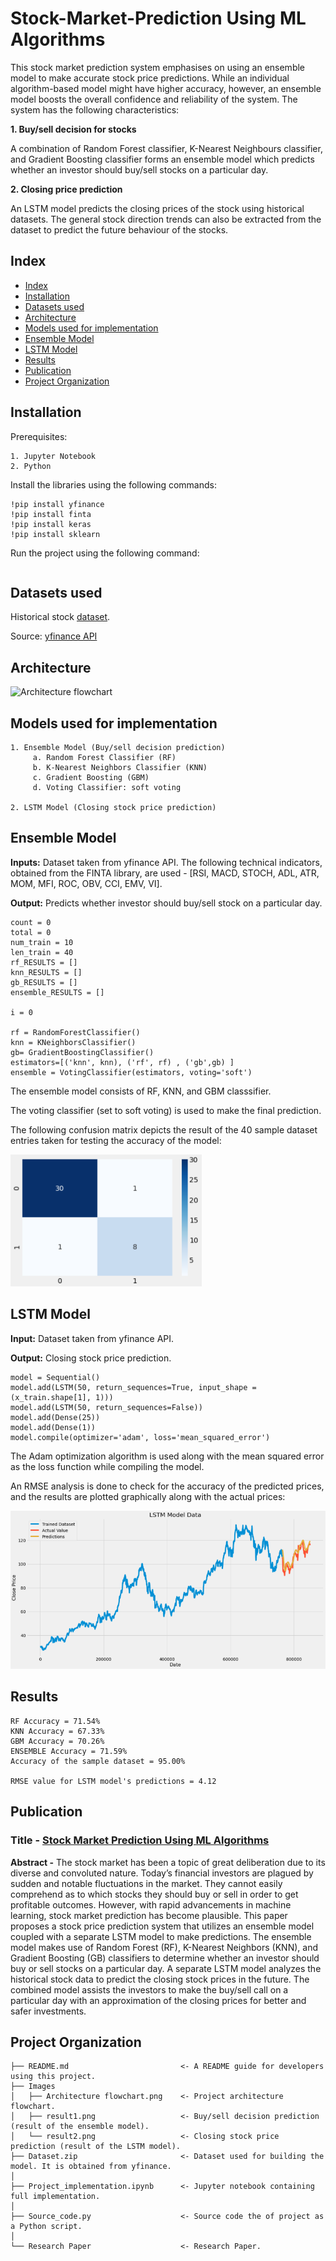 # Stock-Market-Prediction Using ML Algorithms

This stock market prediction system emphasises on using an ensemble model to make accurate stock price predictions. While an individual algorithm-based model might have higher accuracy, however, an ensemble model boosts the overall confidence and reliability of the system. The system has the following characteristics:

**1. Buy/sell decision for stocks** 
   
   A combination of Random Forest classifier, K-Nearest Neighbours classifier, and Gradient Boosting classifier forms an ensemble model which predicts whether an investor should buy/sell stocks on a particular day.

**2. Closing price prediction**
   
  An LSTM model predicts the closing prices of the stock using historical datasets. The general stock direction trends can also be extracted from the dataset to predict the future behaviour of the stocks.

## Index
* [Index](#Index)
* [Installation](#Installation)
* [Datasets used](#Datasets-used)
* [Architecture](#Architecture)
* [Models used for implementation](#Models-used-for-implementation)
* [Ensemble Model](#Ensemble-model)
* [LSTM Model](#LSTM-model)
* [Results](#Results)
* [Publication](#Publication)
* [Project Organization](#Project-Organization)

## Installation
Prerequisites:
```
1. Jupyter Notebook
2. Python
```
Install the libraries using the following commands:
```
!pip install yfinance
!pip install finta
!pip install keras
!pip install sklearn
```
Run the project using the following command:
```
```
## Datasets used

Historical stock [dataset](https://github.com/SHIVAMSINGHAL5/Stock-Market-Prediction/blob/main/Dataset.zip).

Source: [yfinance API](https://finance.yahoo.com/)

## Architecture
![Architecture flowchart](https://user-images.githubusercontent.com/82075703/118400236-66b1e080-b67e-11eb-9f9a-be4f3a4c3a08.png)

## Models used for implementation
```
1. Ensemble Model (Buy/sell decision prediction)
     a. Random Forest Classifier (RF)
     b. K-Nearest Neighbors Classifier (KNN)
     c. Gradient Boosting (GBM)
     d. Voting Classifier: soft voting
     
2. LSTM Model (Closing stock price prediction)
```
## Ensemble Model
**Inputs:** Dataset taken from yfinance API. The following technical indicators, obtained from the FINTA library, are used - [RSI, MACD, STOCH, ADL, ATR, MOM, MFI, ROC, OBV, CCI, EMV, VI].

**Output:** Predicts whether investor should buy/sell stock on a particular day.
```
count = 0
total = 0
num_train = 10
len_train = 40
rf_RESULTS = []
knn_RESULTS = []
gb_RESULTS = []
ensemble_RESULTS = []

i = 0

rf = RandomForestClassifier()
knn = KNeighborsClassifier()
gb= GradientBoostingClassifier()
estimators=[('knn', knn), ('rf', rf) , ('gb',gb) ]
ensemble = VotingClassifier(estimators, voting='soft')
```
The ensemble model consists of RF, KNN, and GBM classsifier.

The voting classifier (set to soft voting) is used to make the final prediction.

The following confusion matrix depicts the result of the 40 sample dataset entries taken for testing the accuracy of the model:

![Confusion matrix](https://github.com/SHIVAMSINGHAL5/Stock-Market-Prediction/blob/main/Images/Result1.png)

## LSTM Model
**Input:** Dataset taken from yfinance API.

**Output:** Closing stock price prediction.
```
model = Sequential()
model.add(LSTM(50, return_sequences=True, input_shape = (x_train.shape[1], 1)))
model.add(LSTM(50, return_sequences=False))
model.add(Dense(25))
model.add(Dense(1))
model.compile(optimizer='adam', loss='mean_squared_error')
```
The Adam optimization algorithm is used along with the mean squared error as the loss function while compiling the model.

An RMSE analysis is done to check for the accuracy of the predicted prices, and the results are plotted graphically along with the actual prices:

![LSTM Model Data](https://github.com/SHIVAMSINGHAL5/Stock-Market-Prediction/blob/main/Images/Result2.png)
## Results
```
RF Accuracy = 71.54%
KNN Accuracy = 67.33%
GBM Accuracy = 70.26%
ENSEMBLE Accuracy = 71.59%
Accuracy of the sample dataset = 95.00%

RMSE value for LSTM model's predictions = 4.12
```

## Publication

### Title - [Stock Market Prediction Using ML Algorithms](https://github.com/SHIVAMSINGHAL5/Stock-Market-Prediction/blob/main/Research_Paper.pdf)

**Abstract -** The stock market has been a topic of great deliberation due to its diverse and convoluted nature. Today’s financial investors are plagued by sudden and notable fluctuations in the market. They cannot easily comprehend as to which stocks they should buy or sell in order to get profitable outcomes. However, with rapid advancements in machine learning, stock market prediction has become plausible. This paper proposes a stock price prediction system that utilizes an ensemble model coupled with a separate LSTM model to make predictions. The ensemble model makes use of Random Forest (RF), K-Nearest Neighbors (KNN), and Gradient Boosting (GB) classifiers to determine whether an investor should buy or sell stocks on a particular day. A separate LSTM model analyzes the historical stock data to predict the closing stock prices in the future. The combined model assists the investors to make the buy/sell call on a particular day with an approximation of the closing prices for better and safer investments.

## Project Organization
```
├── README.md                         <- A README guide for developers using this project.
├── Images
│   ├── Architecture flowchart.png    <- Project architecture flowchart.
│   ├── result1.png                   <- Buy/sell decision prediction (result of the ensemble model).
│   └── result2.png                   <- Closing stock price prediction (result of the LSTM model).
├── Dataset.zip                       <- Dataset used for building the model. It is obtained from yfinance.
│
├── Project_implementation.ipynb      <- Jupyter notebook containing full implementation.
│
├── Source_code.py                    <- Source code the of project as a Python script.
│
└── Research Paper                    <- Research Paper.
```
